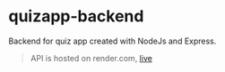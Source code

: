 # quizapp-backend

Backend for quiz app created with NodeJs and Express. 

> API is hosted on render.com, <a href="https://quizapp-backend-chirag.onrender.com" target="_blank">live</a>
